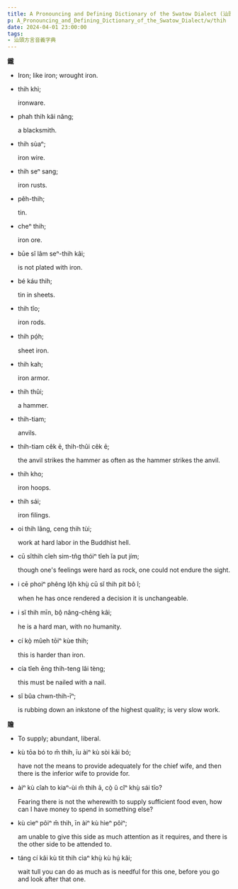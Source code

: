 ```yaml
---
title: A Pronouncing and Defining Dictionary of the Swatow Dialect (汕頭方言音義字典) / thih
p: A_Pronouncing_and_Defining_Dictionary_of_the_Swatow_Dialect/w/thih
date: 2024-04-01 23:00:00
tags: 
- 汕頭方言音義字典
---
```



**鐵**
- Iron; like iron; wrought iron.

- thih khì;

  ironware.

- phah thih kâi nâng;

  a blacksmith.

- thih sùaⁿ;

  iron wire.

- thih seⁿ sang;

  iron rusts.

- pêh-thih;

  tin.

- cheⁿ thih;

  iron ore.

- būe sĭ lâm seⁿ-thih kâi;

  is not plated with iron.

- bé káu thih;

  tin in sheets.

- thih tîo;

  iron rods.

- thih pó̤h;

  sheet iron.

- thih kah;

  iron armor.

- thih thûi;

  a hammer.

- thih-tiam;

  anvils.

- thih-tiam cêk ē, thih-thûi cêk ē;

  the anvil strikes the hammer as often as the hammer strikes the anvil.

- thih kho;

  iron hoops.

- thih sái;

  iron filings.

- oi thih lâng, ceng thih tùi;

  work at hard labor in the Buddhist hell.

- cū sĭthih cîeh sim-tn̂g thóiⁿ tîeh ĭa put jím;

  though one's feelings were hard as rock, one could not endure the sight.

- i cē phoiⁿ phêng lô̤h khṳ̀ cū sĭ thih pit bô î;

  when he has once rendered a decision it is unchangeable.

- i sĭ thih mīn, bô̤ nâng-chêng kâi;

  he is a hard man, with no humanity.

- cí kò̤ mûeh tōiⁿ kùe thih;

  this is harder than iron.

- cía tîeh ēng thih-teng lâi tèng;

  this must be nailed with a nail.

- sĭ bûa chwn-thih-īⁿ;

  is rubbing down an inkstone of the highest quality; is very slow work.

**贍**
- To supply; abundant, liberal.

- kù tōa bó to m̄ thih, īu àiⁿ kù sòi kâi bó;

  have not the means to provide adequately for the chief wife, and then there is the inferior wife to provide for.

- àiⁿ kù cîah to kiaⁿ-ùi m̄ thih ā, cò̤ ŭ cîⁿ khṳ̀ sái tīo?

  Fearing there is not the wherewith to supply sufficient food even, how can I have money to spend in something else?

- kù cìeⁿ pôiⁿ m̄ thih, īn àiⁿ kù hìeⁿ pôiⁿ;

  am unable to give this side as much attention as it requires, and there is the other side to be attended to.

- táng cí kâi kù tit thih cìaⁿ khṳ̀ kù hṳ́ kâi;

  wait tull you can do as much as is needful for this one, before you go and look after that one.
